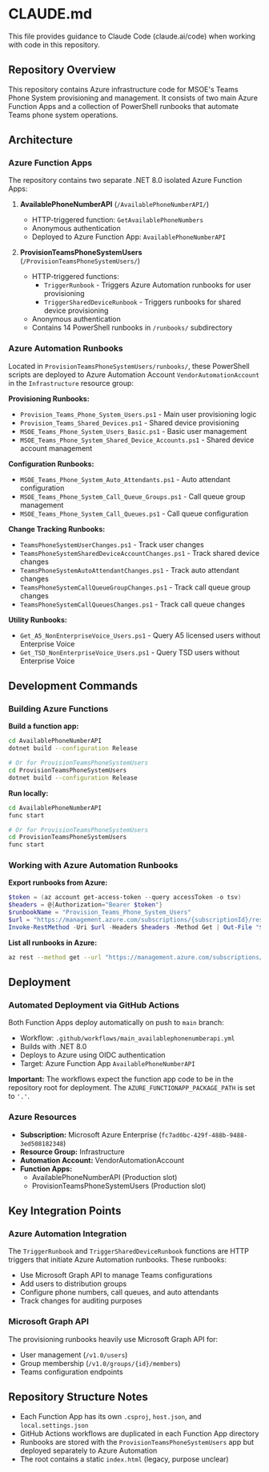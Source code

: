 # CLAUDE.md

This file provides guidance to Claude Code (claude.ai/code) when working with code in this repository.

## Repository Overview

This repository contains Azure infrastructure code for MSOE's Teams Phone System provisioning and management. It consists of two main Azure Function Apps and a collection of PowerShell runbooks that automate Teams phone system operations.

## Architecture

### Azure Function Apps

The repository contains two separate .NET 8.0 isolated Azure Function Apps:

1. **AvailablePhoneNumberAPI** (`/AvailablePhoneNumberAPI/`)
   - HTTP-triggered function: `GetAvailablePhoneNumbers`
   - Anonymous authentication
   - Deployed to Azure Function App: `AvailablePhoneNumberAPI`

2. **ProvisionTeamsPhoneSystemUsers** (`/ProvisionTeamsPhoneSystemUsers/`)
   - HTTP-triggered functions:
     - `TriggerRunbook` - Triggers Azure Automation runbooks for user provisioning
     - `TriggerSharedDeviceRunbook` - Triggers runbooks for shared device provisioning
   - Anonymous authentication
   - Contains 14 PowerShell runbooks in `/runbooks/` subdirectory

### Azure Automation Runbooks

Located in `ProvisionTeamsPhoneSystemUsers/runbooks/`, these PowerShell scripts are deployed to Azure Automation Account `VendorAutomationAccount` in the `Infrastructure` resource group:

**Provisioning Runbooks:**
- `Provision_Teams_Phone_System_Users.ps1` - Main user provisioning logic
- `Provision_Teams_Shared_Devices.ps1` - Shared device provisioning
- `MSOE_Teams_Phone_System_Users_Basic.ps1` - Basic user management
- `MSOE_Teams_Phone_System_Shared_Device_Accounts.ps1` - Shared device account management

**Configuration Runbooks:**
- `MSOE_Teams_Phone_System_Auto_Attendants.ps1` - Auto attendant configuration
- `MSOE_Teams_Phone_System_Call_Queue_Groups.ps1` - Call queue group management
- `MSOE_Teams_Phone_System_Call_Queues.ps1` - Call queue configuration

**Change Tracking Runbooks:**
- `TeamsPhoneSystemUserChanges.ps1` - Track user changes
- `TeamsPhoneSystemSharedDeviceAccountChanges.ps1` - Track shared device changes
- `TeamsPhoneSystemAutoAttendantChanges.ps1` - Track auto attendant changes
- `TeamsPhoneSystemCallQueueGroupChanges.ps1` - Track call queue group changes
- `TeamsPhoneSystemCallQueuesChanges.ps1` - Track call queue changes

**Utility Runbooks:**
- `Get_A5_NonEnterpriseVoice_Users.ps1` - Query A5 licensed users without Enterprise Voice
- `Get_TSD_NonEnterpriseVoice_Users.ps1` - Query TSD users without Enterprise Voice

## Development Commands

### Building Azure Functions

**Build a function app:**
```bash
cd AvailablePhoneNumberAPI
dotnet build --configuration Release

# Or for ProvisionTeamsPhoneSystemUsers
cd ProvisionTeamsPhoneSystemUsers
dotnet build --configuration Release
```

**Run locally:**
```bash
cd AvailablePhoneNumberAPI
func start

# Or for ProvisionTeamsPhoneSystemUsers
cd ProvisionTeamsPhoneSystemUsers
func start
```

### Working with Azure Automation Runbooks

**Export runbooks from Azure:**
```powershell
$token = (az account get-access-token --query accessToken -o tsv)
$headers = @{Authorization="Bearer $token"}
$runbookName = "Provision_Teams_Phone_System_Users"
$url = "https://management.azure.com/subscriptions/{subscriptionId}/resourceGroups/Infrastructure/providers/Microsoft.Automation/automationAccounts/VendorAutomationAccount/runbooks/$runbookName/content?api-version=2023-11-01"
Invoke-RestMethod -Uri $url -Headers $headers -Method Get | Out-File "$runbookName.ps1" -Encoding UTF8
```

**List all runbooks in Azure:**
```bash
az rest --method get --url "https://management.azure.com/subscriptions/{subscriptionId}/resourceGroups/Infrastructure/providers/Microsoft.Automation/automationAccounts/VendorAutomationAccount/runbooks?api-version=2023-11-01" --query "value[].name" -o table
```

## Deployment

### Automated Deployment via GitHub Actions

Both Function Apps deploy automatically on push to `main` branch:

- Workflow: `.github/workflows/main_availablephonenumberapi.yml`
- Builds with .NET 8.0
- Deploys to Azure using OIDC authentication
- Target: Azure Function App `AvailablePhoneNumberAPI`

**Important:** The workflows expect the function app code to be in the repository root for deployment. The `AZURE_FUNCTIONAPP_PACKAGE_PATH` is set to `'.'`.

### Azure Resources

- **Subscription:** Microsoft Azure Enterprise (`fc7ad0bc-429f-488b-9488-3ed508182348`)
- **Resource Group:** Infrastructure
- **Automation Account:** VendorAutomationAccount
- **Function Apps:**
  - AvailablePhoneNumberAPI (Production slot)
  - ProvisionTeamsPhoneSystemUsers (Production slot)

## Key Integration Points

### Azure Automation Integration

The `TriggerRunbook` and `TriggerSharedDeviceRunbook` functions are HTTP triggers that initiate Azure Automation runbooks. These runbooks:
- Use Microsoft Graph API to manage Teams configurations
- Add users to distribution groups
- Configure phone numbers, call queues, and auto attendants
- Track changes for auditing purposes

### Microsoft Graph API

The provisioning runbooks heavily use Microsoft Graph API for:
- User management (`/v1.0/users`)
- Group membership (`/v1.0/groups/{id}/members`)
- Teams configuration endpoints

## Repository Structure Notes

- Each Function App has its own `.csproj`, `host.json`, and `local.settings.json`
- GitHub Actions workflows are duplicated in each Function App directory
- Runbooks are stored with the `ProvisionTeamsPhoneSystemUsers` app but deployed separately to Azure Automation
- The root contains a static `index.html` (legacy, purpose unclear)
